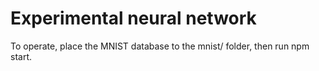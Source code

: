 # Experimental neural network

To operate, place the MNIST database to the mnist/ folder, then run npm start.
